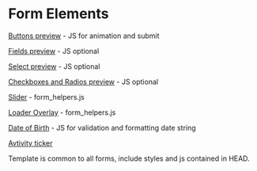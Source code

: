 # Form Elements

[Buttons preview](https://www.envoyhub.com/style-guide-buttons.html) - JS for animation and submit

[Fields preview](https://www.envoyhub.com/style-guide-fields.html) - JS optional 

[Select preview](https://www.envoyhub.com/style-guide-select.html) - JS optional 

[Checkboxes and Radios preview](https://www.envoyhub.com/style-guide-checkboxes-and-radios.html) - JS optional 

[Slider](https://www.envoyhub.com/style-guide-slider.html) - form_helpers.js

[Loader Overlay](https://www.envoyhub.com/style-guide-loader.html) - form_helpers.js

[Date of Birth](https://www.envoyhub.com/style-guide-date-of-birth.html) - JS for validation and formatting date string

[Avtivity ticker]()

Template is common to all forms, include styles and js contained in HEAD.

